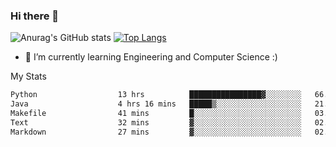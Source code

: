 ### Hi there 👋

![Anurag's GitHub stats](https://github-readme-stats.vercel.app/api?username=MatteoIorio11&show_icons=true&theme=dark) 
[![Top Langs](https://github-readme-stats.vercel.app/api/top-langs/?username=MatteoIorio11&theme=dark)](https://github.com/MatteoIorio11/github-readme-stats)

- 🌱 I’m currently learning Engineering and Computer Science :)

<!--
**MatteoIorio11/MatteoIorio11** is a ✨ _special_ ✨ repository because its `README.md` (this file) appears on your GitHub profile.

Here are some ideas to get you started:

- 🔭 I’m currently working on ...
- 🌱 I’m currently learning ...
- 👯 I’m looking to collaborate on ...
- 🤔 I’m looking for help with ...
- 💬 Ask me about ...
- 📫 How to reach me: ...
- 😄 Pronouns: ...
- ⚡ Fun fact: ...
-->
My Stats
<!--START_SECTION:waka-->

```txt
Python                  13 hrs          ████████████████▓░░░░░░░░   66.53 %
Java                    4 hrs 16 mins   █████▒░░░░░░░░░░░░░░░░░░░   21.88 %
Makefile                41 mins         █░░░░░░░░░░░░░░░░░░░░░░░░   03.54 %
Text                    32 mins         ▓░░░░░░░░░░░░░░░░░░░░░░░░   02.76 %
Markdown                27 mins         ▓░░░░░░░░░░░░░░░░░░░░░░░░   02.35 %
```

<!--END_SECTION:waka-->
